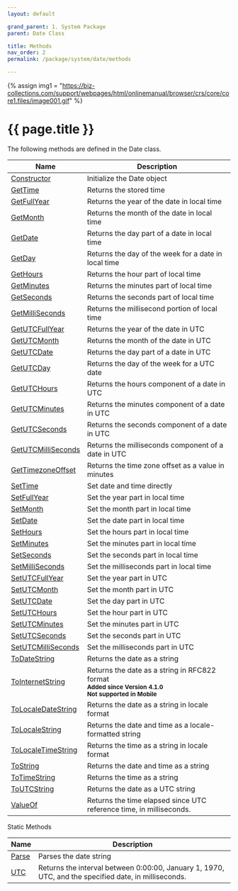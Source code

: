```yaml
---
layout: default

grand_parent: 1. System Package
parent: Date Class

title: Methods
nav_order: 2
permalink: /package/system/date/methods

---
```

{% assign img1 = "https://biz-collections.com/support/webpages/html/onlinemanual/browser/crs/core/core1.files/image001.gif" %}


# {{ page.title }}

The following methods are defined in the Date class.

|Name       | Description |
|----------	|-------------|
| [Constructor](/package/system/date/methods/constructor)  |Initialize the Date object |
| [GetTime](/package/system/date/methods/gettime) 	| Returns the stored time |
| [GetFullYear](/package/system/date/methods/getfullyear) 	| Returns the year of the date in local time |
| [GetMonth](/package/system/date/methods/getMonth) 	|Returns the month of the date in local time |
| [GetDate](/package/system/date/methods/getDate) 	|Returns the day part of a date in local time |
| [GetDay](/package/system/date/methods/getDay) 	|Returns the day of the week for a date in local time |
| [GetHours](/package/system/date/methods/getHours) 	| Returns the hour part of local time|
| [GetMinutes](/package/system/date/methods/getMinutes) 	| Returns the minutes part of local time|
| [GetSeconds](/package/system/date/methods/getSeconds) 	|Returns the seconds part of local time |
| [GetMilliSeconds](/package/system/date/methods/getMilliSeconds) 	| Returns the millisecond portion of local time |
| [GetUTCFullYear](/package/system/date/methods/getUTCFullYear) 	| Returns the year of the date in UTC |
| [GetUTCMonth](/package/system/date/methods/GetUTCMonth) 	| Returns the month of the date in UTC |
| [GetUTCDate](/package/system/date/methods/GetUTCDate) 	| Returns the day part of a date in UTC |
| [GetUTCDay](/package/system/date/methods/GetUTCDay) 	| Returns the day of the week for a UTC date |
| [GetUTCHours](/package/system/date/methods/GetUTCHours) 	| Returns the hours component of a date in UTC |
| [GetUTCMinutes](/package/system/date/methods/GetUTCMinutes) 	| Returns the minutes component of a date in UTC |
| [GetUTCSeconds](/package/system/date/methods/GetUTCSeconds) 	| Returns the seconds component of a date in UTC |
| [GetUTCMilliSeconds](/package/system/date/methods/GetUTCMilliSeconds) 	| Returns the milliseconds component of a date in UTC |
| [GetTimezoneOffset](/package/system/date/methods/GetTimezoneOffset) 	| Returns the time zone offset as a value in minutes |
| [SetTime](/package/system/date/methods/SetTime) 	| Set date and time directly |
| [SetFullYear](/package/system/date/methods/SetFullYear) 	| Set the year part in local time |
| [SetMonth](/package/system/date/methods/SetMonth) 	| Set the month part in local time |
| [SetDate](/package/system/date/methods/SetDate) 	| Set the date part in local time |
| [SetHours](/package/system/date/methods/SetHours) 	| Set the hours part in local time |
| [SetMinutes](/package/system/date/methods/SetMinutes) 	| Set the minutes part in local time |
| [SetSeconds](/package/system/date/methods/SetSeconds) 	| Set the seconds part in local time |
| [SetMilliSeconds](/package/system/date/methods/SetMilliSeconds) 	| Set the milliseconds part in local time |
| [SetUTCFullYear](/package/system/date/methods/SetUTCFullYear) 	| Set the year part in UTC |
| [SetUTCMonth](/package/system/date/methods/SetUTCMonth) 	| Set the month part in UTC |
| [SetUTCDate](/package/system/date/methods/SetUTCDate) 	| Set the day part in UTC |
| [SetUTCHours](/package/system/date/methods/SetUTCHours) 	| Set the hour part in UTC |
| [SetUTCMinutes](/package/system/date/methods/SetUTCMinutes) 	| Set the minutes part in UTC |
| [SetUTCSeconds](/package/system/date/methods/SetUTCSeconds) 	| Set the seconds part in UTC |
| [SetUTCMilliSeconds](/package/system/date/methods/SetUTCMilliSeconds) 	| Set the milliseconds part in UTC |
| [ToDateString](/package/system/date/methods/ToDateString) 	| Returns the date as a string |
| [ToInternetString](/package/system/date/methods/ToInternetString) 	| Returns the date as a string in RFC822 format<br>**<small>Added since Version 4.1.0</small>**<br>**<small>Not supported in Mobile</small>** |
| [ToLocaleDateString](/package/system/date/methods/ToLocaleDateString) 	| Returns the date as a string in locale format |
| [ToLocaleString](/package/system/date/methods/ToLocaleString) 	| Returns the date and time as a locale-formatted string |
| [ToLocaleTimeString](/package/system/date/methods/ToLocaleTimeString) 	| Returns the time as a string in locale format |
| [ToString](/package/system/date/methods/ToString) 	| Returns the date and time as a string |
| [ToTimeString](/package/system/date/methods/ToTimeString) 	| Returns the time as a string |
| [ToUTCString](/package/system/date/methods/ToUTCString) 	| Returns the date as a UTC string |
| [ValueOf](/package/system/date/methods/ValueOf) 	| Returns the time elapsed since UTC reference time, in milliseconds. |

Static Methods

|Name       | Description |
|----------	|-------------|
| [Parse](/package/system/date/methods/parse)  |Parses the date string |
| [UTC](/package/system/date/methods/utc) 	| Returns the interval between 0:00:00, January 1, 1970, UTC, and the specified date, in milliseconds. |